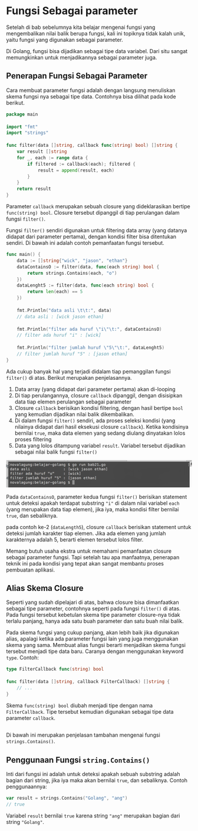 # Fungsi Sebagai parameter

Setelah di bab sebelumnya kita belajar mengenai fungsi yang mengembalikan nilai balik berupa fungsi, kali ini topiknya tidak kalah unik, yaitu fungsi yang digunakan sebagai parameter.

Di Golang, fungsi bisa dijadikan sebagai tipe data variabel. Dari situ sangat memungkinkan untuk menjadikannya sebagai parameter juga.

## Penerapan Fungsi Sebagai Parameter

Cara membuat parameter fungsi adalah dengan langsung menuliskan skema fungsi nya sebagai tipe data. Contohnya bisa dilihat pada kode berikut.

```go
package main

import "fmt"
import "strings"

func filter(data []string, callback func(string) bool) []string {
    var result []string
    for _, each := range data {
        if filtered := callback(each); filtered {
            result = append(result, each)
        }
    }
    return result
}
```

Parameter `callback` merupakan sebuah closure yang dideklarasikan bertipe `func(string) bool`. Closure tersebut dipanggil di tiap perulangan dalam fungsi `filter()`.

Fungsi `filter()` sendiri digunakan untuk filtering data array (yang datanya didapat dari parameter pertama), dengan kondisi filter bisa ditentukan sendiri. Di bawah ini adalah contoh pemanfaatan fungsi tersebut.

```go
func main() {
    data := []string{"wick", "jason", "ethan"}
    dataContainsO := filter(data, func(each string) bool {
        return strings.Contains(each, "o")
    })
    dataLenght5 := filter(data, func(each string) bool {
        return len(each) == 5
    })

    fmt.Println("data asli \t\t:", data)
    // data asli : [wick jason ethan]

    fmt.Println("filter ada huruf \"i\"\t:", dataContainsO)
    // filter ada huruf "i" : [wick]

    fmt.Println("filter jumlah huruf \"5\"\t:", dataLenght5)
    // filter jumlah huruf "5" : [jason ethan]
}
```

Ada cukup banyak hal yang terjadi didalam tiap pemanggilan fungsi `filter()` di atas. Berikut merupakan penjelasannya.

 1. Data array (yang didapat dari parameter pertama) akan di-looping
 2. Di tiap perulangannya, closure `callback` dipanggil, dengan disisipkan data tiap elemen perulangan sebagai parameter
 3. Closure `callback` berisikan kondisi filtering, dengan hasil bertipe `bool` yang kemudian dijadikan nilai balik dikembalikan.
 5. Di dalam fungsi `filter()` sendiri, ada proses seleksi kondisi (yang nilainya didapat dari hasil eksekusi closure `callback`). Ketika kondisinya bernilai `true`, maka data elemen yang sedang diulang dinyatakan lolos proses filtering
 6. Data yang lolos ditampung variabel `result`. Variabel tersebut dijadikan sebagai nilai balik fungsi `filter()`

![Filtering data](images/21_1_filtering.png)

Pada `dataContainsO`, parameter kedua fungsi `filter()` berisikan statement untuk deteksi apakah terdapat substring `"i"` di dalam nilai variabel `each` (yang merupakan data tiap elemen), jika iya, maka kondisi filter bernilai `true`, dan sebaliknya.

pada contoh ke-2 (`dataLength5`), closure `callback` berisikan statement untuk deteksi jumlah karakter tiap elemen. Jika ada elemen yang jumlah karakternya adalah 5, berarti elemen tersebut lolos filter.

Memang butuh usaha ekstra untuk memahami pemanfaatan closure sebagai parameter fungsi. Tapi setelah tau apa manfaatnya, penerapan teknik ini pada kondisi yang tepat akan sangat membantu proses pembuatan aplikasi.

## Alias Skema Closure

Seperti yang sudah dipelajari di atas, bahwa closure bisa dimanfaatkan sebagai tipe parameter, contohnya seperti pada fungsi `filter()` di atas. Pada fungsi tersebut kebetulan skema tipe parameter closure-nya tidak terlalu panjang, hanya ada satu buah parameter dan satu buah nilai balik.

Pada skema fungsi yang cukup panjang, akan lebih baik jika digunakan alias, apalagi ketika ada parameter fungsi lain yang juga menggunakan skema yang sama. Membuat alias fungsi berarti menjadikan skema fungsi tersebut menjadi tipe data baru. Caranya dengan menggunakan keyword `type`. Contoh:

```go
type FilterCallback func(string) bool

func filter(data []string, callback FilterCallback) []string {
    // ...
}
```

Skema `func(string) bool` diubah menjadi tipe dengan nama `FilterCallback`. Tipe tersebut kemudian digunakan sebagai tipe data parameter `callback`.

## 

Di bawah ini merupakan penjelasan tambahan mengenai fungsi `strings.Contains()`.

## Penggunaan Fungsi `string.Contains()`

Inti dari fungsi ini adalah untuk deteksi apakah sebuah substring adalah bagian dari string, jika iya maka akan bernilai `true`, dan sebaliknya. Contoh penggunaannya:

```go
var result = strings.Contains("Golang", "ang")
// true
```

Variabel `result` bernilai `true` karena string `"ang"` merupakan bagian dari string `"Golang"`.
